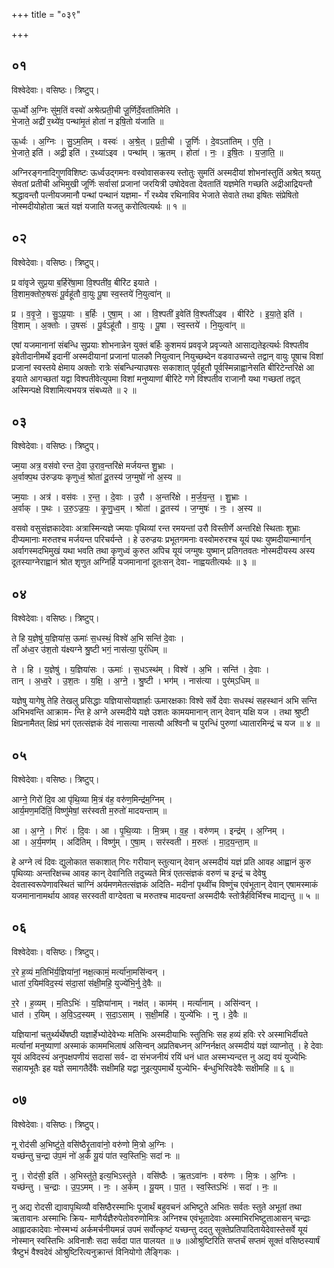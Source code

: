 +++
title = "०३९"

+++


## ०१
विश्वेदेवाः। वसिष्ठः। त्रिष्टुप्।

ऊ॒र्ध्वो अ॒ग्निः सु॑म॒तिं वस्वो॑ अश्रेत्प्रती॒ची जू॒र्णिर्दे॒वता॑तिमेति ।  
भे॒जाते॒ अद्री॑ र॒थ्ये॑व॒ पन्था॑मृ॒तं होता॑ न इषि॒तो य॑जाति ॥

ऊ॒र्ध्वः । अ॒ग्निः । सु॒ऽम॒तिम् । वस्वः॑ । अ॒श्रे॒त् । प्र॒ती॒ची । जू॒र्णिः । दे॒वऽता॑तिम् । ए॒ति॒ ।  
भे॒जाते॒ इति॑ । अद्री॒ इति॑ । र॒थ्या॑ऽइव । पन्था॑म् । ऋ॒तम् । होता॑ । नः॒ । इ॒षि॒तः । य॒जा॒ति॒ ॥

अग्निरङ्गनादिगुणविशिष्टः ऊर्ध्वउद्गमनः वस्वोवासकस्य स्तोतुः सुमतिं अस्मदीयां शोभनांस्तुतिं अश्रेत् श्रयतु सेवतां प्रतीची अभिमुखी जूर्णिः सर्वासां प्रजानां जरयित्री उषोदेवता देवतातिं यज्ञमेति गच्छति अद्रीआद्रियन्तौ श्रद्धावन्तौ पत्नीयजमानौ पन्थां पन्थानं यज्ञमा- र्गं रथ्येव रथिनाविव भेजाते सेवाते तथा इषितः संप्रेषितो नोस्मदीयोहोता ऋतं यज्ञं यजाति यजतु करोत्वित्यर्थः ॥ १ ॥

## ०२
विश्वेदेवाः। वसिष्ठः। त्रिष्टुप्।

प्र वा॑वृजे सुप्र॒या ब॒र्हिरे॑षा॒मा वि॒श्पती॑व॒ बीरि॑ट इयाते ।  
वि॒शाम॒क्तोरु॒षसः॑ पू॒र्वहू॑तौ वा॒युः पू॒षा स्व॒स्तये॑ नि॒युत्वा॑न् ॥

प्र । व॒वृ॒जे॒ । सु॒ऽप्र॒याः । ब॒र्हिः । ए॒षा॒म् । आ । वि॒श्पती॑ इ॒वेति॑ वि॒श्पती॑ऽइव । बीरि॑टे । इ॒या॒ते॒ इति॑ ।  
वि॒शाम् । अ॒क्तोः । उ॒षसः॑ । पू॒र्वऽहू॑तौ । वा॒युः । पू॒षा । स्व॒स्तये॑ । नि॒युत्वा॑न् ॥

एषां यजमानानां संबन्धि सुप्रयाः शोभनान्नेन युक्तं बर्हिः कुशमयं प्रववृजे प्रवृज्यते आसाद्यतेइत्यर्थः विश्पतीव इवेतीदानीमर्थे इदानीं अस्मदीयानां प्रजानां पालकौ नियुत्वान् नियुच्छब्देन वडवाउच्यन्ते तद्वान् वायुः पूषाच विशां प्रजानां स्वस्तये क्षेमाय अक्तोः रात्रेः संबन्धिन्याउषसः सकाशात् पूर्वहूतौ पूर्वस्मिन्नाह्वानेसति बीरिटेन्तरिक्षे आ इयाते आगच्छतां यद्वा विश्पतीवेत्युपमा विशां मनुष्याणां बीरिटे गणे विश्पतीव राजानौ यथा गच्छतां तद्वत् अस्मिन्पक्षे विशामित्यभयत्र संबध्यते ॥ २ ॥

## ०३
विश्वेदेवाः। वसिष्ठः। त्रिष्टुप्।

ज्म॒या अत्र॒ वस॑वो रन्त दे॒वा उ॒राव॒न्तरि॑क्षे मर्जयन्त शु॒भ्राः ।  
अ॒र्वाक्प॒थ उ॑रुज्रयः कृणुध्वं॒ श्रोता॑ दू॒तस्य॑ ज॒ग्मुषो॑ नो अ॒स्य ॥

ज्म॒याः । अत्र॑ । वस॑वः । र॒न्त॒ । दे॒वाः । उ॒रौ । अ॒न्तरि॑क्षे । म॒र्ज॒य॒न्त॒ । शु॒भ्राः ।  
अ॒र्वाक् । प॒थः । उ॒रु॒ऽज्र॒यः॒ । कृ॒णु॒ध्व॒म् । श्रोता॑ । दू॒तस्य॑ । ज॒ग्मुषः॑ । नः॒ । अ॒स्य ॥

वसवो वसुसंज्ञकादेवाः अत्रास्मिन्यज्ञे ज्मयाः पृथिव्यां रन्त रमयन्तां उरौ विस्तीर्णे अन्तरिक्षे स्थिताः शुभ्राः दीप्यमानाः मरुतश्च मर्जयन्त परिचर्यन्ते । हे उरुज्रयः प्रभूतगमनाः वस्वोमरुरश्च यूयं पथः युष्मदीयान्मार्गान् अर्वागस्मदभिमुखं यथा भवति तथा कृणुध्वं कुरुत अपिच यूयं जग्मुषः युष्मान् प्रतिगतवतः नोस्मदीयस्य अस्य दूतस्याग्नेराह्वानं श्रोत शृणुत अग्निर्हि यजमानानां दूतःसन् देवा- नाह्वयतीत्यर्थः ॥ ३ ॥

## ०४
विश्वेदेवाः। वसिष्ठः। त्रिष्टुप्।

ते हि य॒ज्ञेषु॑ य॒ज्ञिया॑स॒ ऊमाः॑ स॒धस्थं॒ विश्वे॑ अ॒भि सन्ति॑ दे॒वाः ।  
ताँ अ॑ध्व॒र उ॑श॒तो य॑क्ष्यग्ने श्रु॒ष्टी भगं॒ नास॑त्या॒ पुरं॑धिम् ॥

ते । हि । य॒ज्ञेषु॑ । य॒ज्ञिया॑सः । ऊमाः॑ । स॒धऽस्थ॑म् । विश्वे॑ । अ॒भि । सन्ति॑ । दे॒वाः ।  
तान् । अ॒ध्व॒रे । उ॒श॒तः । य॒क्षि॒ । अ॒ग्ने॒ । श्रु॒ष्टी । भग॑म् । नास॑त्या । पुर॑म्ऽधिम् ॥

यज्ञेषु यागेषु तेहि तेखलु प्रसिद्धाः यज्ञियासोयज्ञार्हाः ऊमारक्षकाः विश्वे सर्वे देवाः सधस्थं सहस्थानं अभि सन्ति अभिभवन्ति आक्राम- न्ति हे अग्ने अस्मदीये यज्ञे उशतः कामयमानान् तान् देवान् यक्षि यज । तथा श्रुष्टी क्षिप्रनामैतत् क्षिप्रं भगं एतत्संज्ञकं देवं नासत्या नासत्यौ अश्विनौ च पुरन्धिं पुरुणां ध्यातारमिन्द्रं च यज ॥ ४ ॥

## ०५
विश्वेदेवाः। वसिष्ठः। त्रिष्टुप्।

आग्ने॒ गिरो॑ दि॒व आ पृ॑थि॒व्या मि॒त्रं व॑ह॒ वरु॑ण॒मिन्द्र॑म॒ग्निम् ।  
आर्य॒मण॒मदि॑तिं॒ विष्णु॑मेषां॒ सर॑स्वती म॒रुतो॑ मादयन्ताम् ॥

आ । अ॒ग्ने॒ । गिरः॑ । दि॒वः । आ । पृ॒थि॒व्याः । मि॒त्रम् । व॒ह॒ । वरु॑णम् । इन्द्र॑म् । अ॒ग्निम् ।  
आ । अ॒र्य॒मण॑म् । अदि॑तिम् । विष्णु॑म् । ए॒षा॒म् । सर॑स्वती । म॒रुतः॑ । मा॒द॒य॒न्ता॒म् ॥

हे अग्ने त्वं दिवः द्युलोकात सकाशात् गिरः गरीयान् स्तुत्यान् देवान् अस्मदीयं यज्ञं प्रति आवह आह्वानं कुरु पृथिव्याः अन्तरिक्षच्च आवह कान् देवानिति तदुच्यते मित्रं एतत्संज्ञकं वरुणं च इन्द्रं च देवेषु देवतास्वरूपेणावस्थितं चाग्निं अर्यमणमेतत्संज्ञकं अदिति- मदीनां पृथ्वींच विष्णुंच एवंभूतान् देवान् एषामस्माकं यजमानानामर्थाय आवह सरस्वती वाग्देवता च मरुतश्च मादयन्तां अस्मदीयैः स्तोत्रैर्हविर्भिश्च माद्यन्तु ॥ ५ ॥

## ०६
विश्वेदेवाः। वसिष्ठः। त्रिष्टुप्।

र॒रे ह॒व्यं म॒तिभि॑र्य॒ज्ञिया॑नां॒ नक्ष॒त्कामं॒ मर्त्या॑ना॒मसि॑न्वन् ।  
धाता॑ र॒यिम॑विद॒स्यं स॑दा॒सां स॑क्षी॒महि॒ युज्ये॑भि॒र्नु दे॒वैः ॥

र॒रे । ह॒व्यम् । म॒तिऽभिः॑ । य॒ज्ञिया॑नाम् । नक्ष॑त् । काम॑म् । मर्त्या॑नाम् । असि॑न्वन् ।  
धात॑ । र॒यिम् । अ॒वि॒ऽद॒स्यम् । स॒दा॒ऽसाम् । स॒क्षी॒महि॑ । युज्ये॑भिः । नु । दे॒वैः ॥

यज्ञियानां चतुर्थ्यर्थेषष्ठी यज्ञार्हेभ्योदेवेभ्यः मतिभिः अस्मदीयाभिः स्तुतिभिः सह हव्यं हविः ररे अस्माभिर्दीयते मर्त्यानां मनुष्याणां अस्माकं काममभिलाषं असिन्वन् अप्रतिबध्नन् अग्निर्नक्षत् अस्मदीयं यज्ञं व्याप्नोतु । हे देवाः यूयं अविदस्यं अनुपक्षपणीयं सदासां सर्व- दा संभजनीयं रयिं धनं धात अस्मभ्यन्दत्त नु अद्य वयं युज्येभिः सहायभूतैः इह यज्ञे समागतैर्देवैः सक्षीमहि यद्वा नुइत्युपमार्थे युज्येभि- र्बन्धुभिरिवदेवैः सक्षीमहि ॥ ६ ॥

## ०७
विश्वेदेवाः। वसिष्ठः। त्रिष्टुप्।

नू रोद॑सी अ॒भिष्टु॑ते॒ वसि॑ष्ठैरृ॒तावा॑नो॒ वरु॑णो मि॒त्रो अ॒ग्निः ।  
यच्छ॑न्तु च॒न्द्रा उ॑प॒मं नो॑ अ॒र्कं यू॒यं पा॑त स्व॒स्तिभिः॒ सदा॑ नः ॥

नु । रोद॑सी॒ इति॑ । अ॒भिस्तु॑ते॒ इत्य॒भिऽस्तु॑ते । वसि॑ष्ठैः । ऋ॒तऽवा॑नः । वरु॑णः । मि॒त्रः । अ॒ग्निः ।  
यच्छ॑न्तु । च॒न्द्राः । उ॒प॒ऽमम् । नः॒ । अ॒र्कम् । यू॒यम् । पा॒त॒ । स्व॒स्तिऽभिः॑ । सदा॑ । नः॒ ॥

नु अद्य रोदसी द्यावापृथिव्यौ वसिष्ठैरस्माभिः पूजार्थं बहुवचनं अभिष्टुते अभितः सर्वतः स्तुते अभूतां तथा ऋतावानः अस्माभिः क्रिय- माणैर्यज्ञैरुपेतोवरुणोमित्रः अग्निश्च एवंभूतादेवाः अस्माभिरभिष्टुताआसन् चन्द्राः आह्लादकादेवाः नोस्मभ्यं अर्कमर्चनीयमन्नं उपमं सर्वोत्कृष्टं यच्छन्तु ददतु सूक्तेप्रतिपादितायेदेवास्तेसर्वे यूयं नोस्मान् स्वस्तिभिः अविनाशैः सदा सर्वदा पात पालयत ॥ ७ ॥ओश्रुष्टिरिति सप्तर्चं सप्तमं सूक्तं वसिष्ठस्यार्षं त्रैष्टुभं वैश्वदेवं ओश्रुष्टिरित्यनुक्रान्तं विनियोगो लैङ्गिकः ।